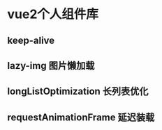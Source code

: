 # vue2个人组件库

## keep-alive 

## lazy-img 图片懒加载

## longListOptimization 长列表优化

## requestAnimationFrame 延迟装载
